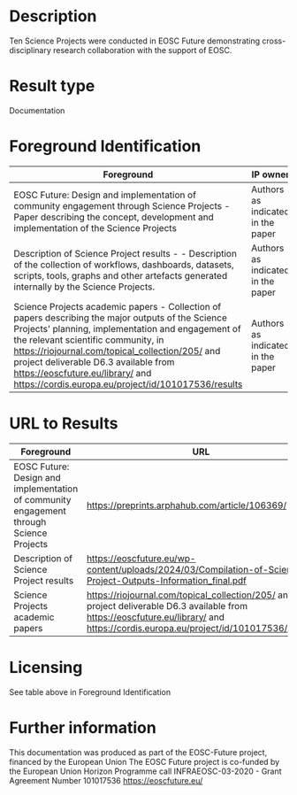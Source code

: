 # Description

Ten Science Projects were conducted in EOSC Future demonstrating cross-disciplinary research collaboration with the support of EOSC. 

# Result type
Documentation

# Foreground Identification

| Foreground | IP owner | license|
|------------|----------|--------|
|EOSC Future: Design and implementation of community engagement through Science Projects - Paper describing the concept, development and implementation of the Science Projects |Authors as indicated in the paper |[CC-BY](https://creativecommons.org/licenses/by/4.0/deed.en)|
|Description of Science Project results - - Description of the collection of workflows, dashboards, datasets, scripts, tools, graphs and other artefacts generated internally by the Science Projects.| Authors as indicated in the paper |[CC-BY](https://creativecommons.org/licenses/by/4.0/deed.en)|
|Science Projects academic papers - Collection of papers describing the major outputs of the Science Projects' planning, implementation and engagement of the relevant scientific community, in https://riojournal.com/topical_collection/205/ and project deliverable D6.3 available from https://eoscfuture.eu/library/ and https://cordis.europa.eu/project/id/101017536/results |Authors as indicated in the paper |[CC-BY](https://creativecommons.org/licenses/by/4.0/deed.en)|


# URL to Results
| Foreground | URL|
|------------|----------|
|EOSC Future: Design and implementation of community engagement through Science Projects | https://preprints.arphahub.com/article/106369/|
|Description of Science Project results|https://eoscfuture.eu/wp-content/uploads/2024/03/Compilation-of-Science-Project-Outputs-Information_final.pdf|
|Science Projects academic papers	|https://riojournal.com/topical_collection/205/ and project deliverable D6.3 available from https://eoscfuture.eu/library/ and https://cordis.europa.eu/project/id/101017536/results|


# Licensing
See table above in Foreground Identification

# Further information
This documentation was produced as part of the EOSC-Future project, financed by the European Union The EOSC Future project is co-funded by the European Union Horizon Programme call INFRAEOSC-03-2020 - Grant Agreement Number 101017536 https://eoscfuture.eu/
